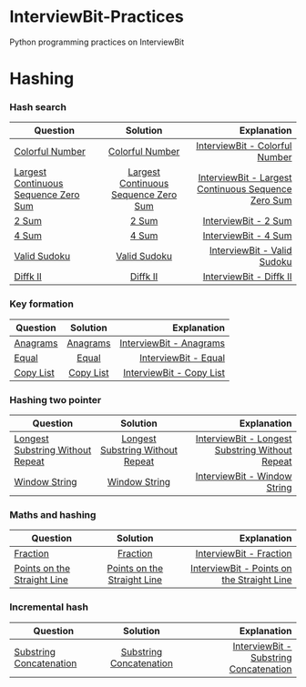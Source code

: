 # InterviewBit-Practices
Python programming practices on InterviewBit

# Hashing
### Hash search
| Question        | Solution           | Explanation  |
| ------------- |:-------------:| -----:|
|[Colorful Number](https://www.interviewbit.com/problems/colorful-number/)|[Colorful Number](https://github.com/woodyko3234/InterviewBit-Practices/blob/master/Hashing/Hash%20search/Colorful_Number.py)|[InterviewBit - Colorful Number](https://python5566.wordpress.com/2019/12/20/interviewbit-colorful-number/)|
|[Largest Continuous Sequence Zero Sum](https://www.interviewbit.com/problems/largest-continuous-sequence-zero-sum/)|[Largest Continuous Sequence Zero Sum](https://github.com/woodyko3234/InterviewBit-Practices/blob/master/Hashing/Hash%20search/Largest_Continuous_Sequence_Zero_Sum.py)|[InterviewBit - Largest Continuous Sequence Zero Sum](https://python5566.wordpress.com/2019/12/31/interviewbit-largest-continuous-sequence-zero-sum/)|
|[2 Sum](https://www.interviewbit.com/problems/2-sum/)|[2 Sum](https://github.com/woodyko3234/InterviewBit-Practices/blob/master/Hashing/Hash%20search/2_Sum.py)|[InterviewBit - 2 Sum](https://python5566.wordpress.com/2020/01/01/interviewbit-2-sum/)|
|[4 Sum](https://www.interviewbit.com/problems/4-sum/)|[4 Sum](https://github.com/woodyko3234/InterviewBit-Practices/blob/master/Hashing/Hash%20search/4_Sum.py)|[InterviewBit - 4 Sum](https://python5566.wordpress.com/2020/01/02/interviewbit-4-sum/)|
|[Valid Sudoku](https://www.interviewbit.com/problems/valid-sudoku/)|[Valid Sudoku](https://github.com/woodyko3234/InterviewBit-Practices/blob/master/Hashing/Hash%20search/Valid_Sudoku.py)|[InterviewBit - Valid Sudoku](https://python5566.wordpress.com/2020/01/07/interviewbit-valid-sudoku/)|
|[Diffk II](https://www.interviewbit.com/problems/diffk-ii/)|[Diffk II](https://github.com/woodyko3234/InterviewBit-Practices/blob/master/Hashing/Hash%20search/Diffk_II.py)|[InterviewBit - Diffk II](https://python5566.wordpress.com/2020/01/07/interviewbit-diffk-ii/)|

### Key formation
| Question        | Solution           | Explanation  |
| ------------- |:-------------:| -----:|
|[Anagrams](https://www.interviewbit.com/problems/anagrams/)|[Anagrams](https://github.com/woodyko3234/InterviewBit-Practices/blob/master/Hashing/Key%20formation/Anagrams.py)|[InterviewBit - Anagrams](https://python5566.wordpress.com/2020/01/15/interviewbit-anagrams/)|
|[Equal](https://www.interviewbit.com/problems/equal/)|[Equal](https://github.com/woodyko3234/InterviewBit-Practices/blob/master/Hashing/Key%20formation/Equal.py)|[InterviewBit - Equal](https://python5566.wordpress.com/2020/01/15/interviewbit-equal/)|
|[Copy List](https://www.interviewbit.com/problems/copy-list/)|[Copy List](https://github.com/woodyko3234/InterviewBit-Practices/blob/master/Hashing/Key%20formation/Copy_List.py)|[InterviewBit - Copy List](https://python5566.wordpress.com/2020/01/16/interviewbit-copy-list/)|

### Hashing two pointer
| Question        | Solution           | Explanation  |
| ------------- |:-------------:| -----:|
|[Longest Substring Without Repeat](https://www.interviewbit.com/problems/longest-substring-without-repeat/)|[Longest Substring Without Repeat](https://github.com/woodyko3234/InterviewBit-Practices/blob/master/Hashing/Hashing%20two%20pointer/Longest_Substring_Without_Repeat.py)|[InterviewBit - Longest Substring Without Repeat](https://python5566.wordpress.com/2020/01/16/interviewbit-longest-substring-without-repeat/)|
|[Window String](https://www.interviewbit.com/problems/window-string/)|[Window String](https://github.com/woodyko3234/InterviewBit-Practices/blob/master/Hashing/Hashing%20two%20pointer/Window_String.py)|[InterviewBit - Window String](https://python5566.wordpress.com/2020/01/21/interviewbit-window-string/)|

### Maths and hashing
| Question        | Solution           | Explanation  |
| ------------- |:-------------:| -----:|
|[Fraction](https://www.interviewbit.com/problems/fraction/)|[Fraction](https://github.com/woodyko3234/InterviewBit-Practices/blob/master/Hashing/Maths%20and%20hashing/Fraction.py)|[InterviewBit - Fraction](https://python5566.wordpress.com/2020/01/22/interviewbit-fraction/)|
|[Points on the Straight Line](https://www.interviewbit.com/problems/points-on-the-straight-line/)|[Points on the Straight Line](https://github.com/woodyko3234/InterviewBit-Practices/blob/master/Hashing/Maths%20and%20hashing/Points_on_the_Straight_Line.py)|[InterviewBit - Points on the Straight Line](https://python5566.wordpress.com/2020/01/30/interviewbit-points-on-the-straight-line/)|

### Incremental hash
| Question        | Solution           | Explanation  |
| ------------- |:-------------:| -----:|
|[Substring Concatenation](https://www.interviewbit.com/problems/substring-concatenation/)|[Substring Concatenation](https://github.com/woodyko3234/InterviewBit-Practices/blob/master/Hashing/Incremental%20hash/Substring_Concatenation.py)|[InterviewBit - Substring Concatenation](https://python5566.wordpress.com/2020/01/31/interviewbit-substring-concatenation/)|
